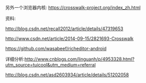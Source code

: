 另外一个浏览器内核:
https://crosswalk-project.org/index_zh.html

资料:

http://blog.csdn.net/recall2012/article/details/47319653

http://www.csdn.net/article/2014-09-15/2821693-Crosswalk

https://github.com/wasabeef/richeditor-android

详细分析:http://www.cnblogs.com/linguanh/p/4953328.html?utm_source=tuicool&utm_medium=referral

http://blog.csdn.net/asd2603934/article/details/51202058

